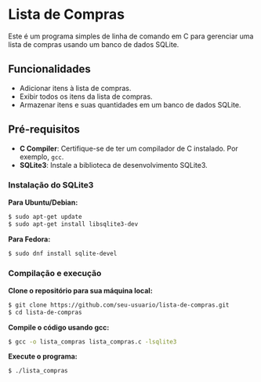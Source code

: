 # Lista de Compras

Este é um programa simples de linha de comando em C para gerenciar uma lista de compras usando um banco de dados SQLite.

## Funcionalidades

- Adicionar itens à lista de compras.
- Exibir todos os itens da lista de compras.
- Armazenar itens e suas quantidades em um banco de dados SQLite.

## Pré-requisitos

- **C Compiler**: Certifique-se de ter um compilador de C instalado. Por exemplo, `gcc`.
- **SQLite3**: Instale a biblioteca de desenvolvimento SQLite3.

### Instalação do SQLite3

**Para Ubuntu/Debian:**
```bash
$ sudo apt-get update
$ sudo apt-get install libsqlite3-dev
```

**Para Fedora:**
```bash
$ sudo dnf install sqlite-devel
```

### Compilação e execução

**Clone o repositório para sua máquina local:**

```bash
$ git clone https://github.com/seu-usuario/lista-de-compras.git
$ cd lista-de-compras
```

**Compile o código usando gcc:**
```bash
$ gcc -o lista_compras lista_compras.c -lsqlite3
```

**Execute o programa:**
```bash
$ ./lista_compras
```
